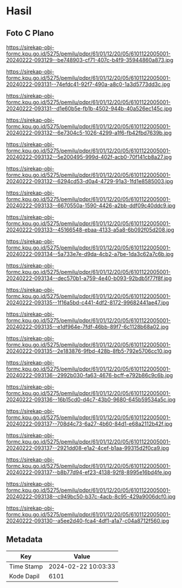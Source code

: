# Hasil

## Foto C Plano

https://sirekap-obj-formc.kpu.go.id/5275/pemilu/pdpr/61/01/12/20/05/6101122005001-20240222-093129--be748903-cf71-407c-b4f9-35944860a873.jpg

https://sirekap-obj-formc.kpu.go.id/5275/pemilu/pdpr/61/01/12/20/05/6101122005001-20240222-093131--74efdc41-92f7-490a-a8c0-1a3d5773dd3c.jpg

https://sirekap-obj-formc.kpu.go.id/5275/pemilu/pdpr/61/01/12/20/05/6101122005001-20240222-093131--d1e60b5e-fb1b-4502-944b-40a526ec145c.jpg

https://sirekap-obj-formc.kpu.go.id/5275/pemilu/pdpr/61/01/12/20/05/6101122005001-20240222-093132--6e7304c5-1026-4299-a1f6-fb42fbd7639b.jpg

https://sirekap-obj-formc.kpu.go.id/5275/pemilu/pdpr/61/01/12/20/05/6101122005001-20240222-093132--5e200495-999d-402f-acb0-70f141cb8a27.jpg

https://sirekap-obj-formc.kpu.go.id/5275/pemilu/pdpr/61/01/12/20/05/6101122005001-20240222-093132--6294cd53-d0a4-4729-91a3-1fd1e8585003.jpg

https://sirekap-obj-formc.kpu.go.id/5275/pemilu/pdpr/61/01/12/20/05/6101122005001-20240222-093133--6670550a-1590-4426-a2bb-ddf09c40ddc9.jpg

https://sirekap-obj-formc.kpu.go.id/5275/pemilu/pdpr/61/01/12/20/05/6101122005001-20240222-093133--45166548-ebaa-4133-a5a8-6b092f05d208.jpg

https://sirekap-obj-formc.kpu.go.id/5275/pemilu/pdpr/61/01/12/20/05/6101122005001-20240222-093134--5a733e7e-d9da-4cb2-a7be-1da3c62a7c6b.jpg

https://sirekap-obj-formc.kpu.go.id/5275/pemilu/pdpr/61/01/12/20/05/6101122005001-20240222-093134--dec570b1-a759-4e40-b093-92bdb5f77f8f.jpg

https://sirekap-obj-formc.kpu.go.id/5275/pemilu/pdpr/61/01/12/20/05/6101122005001-20240222-093135--1f16a5bd-c441-4df2-8172-99682441ae47.jpg

https://sirekap-obj-formc.kpu.go.id/5275/pemilu/pdpr/61/01/12/20/05/6101122005001-20240222-093135--e1df964e-7fdf-46bb-89f7-6c1128b68a02.jpg

https://sirekap-obj-formc.kpu.go.id/5275/pemilu/pdpr/61/01/12/20/05/6101122005001-20240222-093135--2e183876-9fbd-428b-8fb5-792e5706cc10.jpg

https://sirekap-obj-formc.kpu.go.id/5275/pemilu/pdpr/61/01/12/20/05/6101122005001-20240222-093136--2992b030-fa63-4676-bcff-e792b86c9c6b.jpg

https://sirekap-obj-formc.kpu.go.id/5275/pemilu/pdpr/61/01/12/20/05/6101122005001-20240222-093136--16b15cd0-d4c7-43b0-9680-645b59534a5c.jpg

https://sirekap-obj-formc.kpu.go.id/5275/pemilu/pdpr/61/01/12/20/05/6101122005001-20240222-093137--708d4c73-6a27-4b60-84d1-e68a2112b42f.jpg

https://sirekap-obj-formc.kpu.go.id/5275/pemilu/pdpr/61/01/12/20/05/6101122005001-20240222-093137--2921dd08-e1a2-4cef-b1aa-99315d2f0ca9.jpg

https://sirekap-obj-formc.kpu.go.id/5275/pemilu/pdpr/61/01/12/20/05/6101122005001-20240222-093137--b8b77d94-ef23-4138-92f8-8995e16bd4fe.jpg

https://sirekap-obj-formc.kpu.go.id/5275/pemilu/pdpr/61/01/12/20/05/6101122005001-20240222-093138--c949bc50-b37c-4acb-8c95-429a9006dcf0.jpg

https://sirekap-obj-formc.kpu.go.id/5275/pemilu/pdpr/61/01/12/20/05/6101122005001-20240222-093130--a5ee2d40-fca4-4df1-a1a7-c04a8712f560.jpg


## Metadata

| Key        | Value               |
| ---------- | ------------------- |
| Time Stamp | 2024-02-22 10:03:33 |
| Kode Dapil | 6101                |



